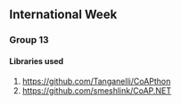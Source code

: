 ## International Week
### Group 13

#### Libraries used
1. https://github.com/Tanganelli/CoAPthon
2. https://github.com/smeshlink/CoAP.NET